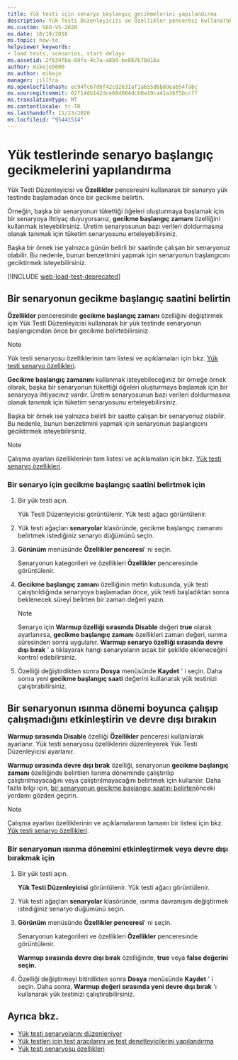 ```yaml
---
title: Yük testi için senaryo başlangıç gecikmelerini yapılandırma
description: Yük Testi Düzenleyicisi ve Özellikler penceresi kullanarak bir senaryo yük testinde başlamadan önce gecikme belirtmeyi öğrenin.
ms.custom: SEO-VS-2020
ms.date: 10/19/2016
ms.topic: how-to
helpviewer_keywords:
- load tests, scenarios, start delays
ms.assetid: 2f634fba-8dfa-4c7a-a8b9-be867b78d16a
author: mikejo5000
ms.author: mikejo
manager: jillfra
ms.openlocfilehash: ec94fc67dbf42cd2631af1a655d6b8deab54fabc
ms.sourcegitcommit: 02f14db142dce68d084dcb0a19ca41a16f5bccff
ms.translationtype: MT
ms.contentlocale: tr-TR
ms.lasthandoff: 11/23/2020
ms.locfileid: "95441514"
---
```

# <a name="configure-scenario-start-delays-in-load-tests"></a>Yük testlerinde senaryo başlangıç gecikmelerini yapılandırma

Yük Testi Düzenleyicisi ve **Özellikler** penceresini kullanarak bir senaryo yük testinde başlamadan önce bir gecikme belirtin.

Örneğin, başka bir senaryonun tükettiği öğeleri oluşturmaya başlamak için bir senaryoya ihtiyaç duyuyorsanız, **gecikme başlangıç zamanı** özelliğini kullanmak isteyebilirsiniz. Üretim senaryosunun bazı verileri doldurmasına olanak tanımak için tüketim senaryosunu erteleyebilirsiniz.

Başka bir örnek ise yalnızca günün belirli bir saatinde çalışan bir senaryonuz olabilir. Bu nedenle, bunun benzetimini yapmak için senaryonun başlangıcını geciktirmek isteyebilirsiniz.

[!INCLUDE [web-load-test-deprecated](includes/web-load-test-deprecated.md)]

## <a name="specify-the-delay-start-time-of-a-scenario"></a>Bir senaryonun gecikme başlangıç saatini belirtin

**Özellikler** penceresinde **gecikme başlangıç zamanı** özelliğini değiştirmek için Yük Testi Düzenleyicisi kullanarak bir yük testinde senaryonun başlangıcından önce bir gecikme belirtebilirsiniz.

> [!NOTE]
> Yük testi senaryosu özelliklerinin tam listesi ve açıklamaları için bkz. [Yük testi senaryo özellikleri](../test/load-test-scenario-properties.md).

**Gecikme başlangıç zamanını** kullanmak isteyebileceğiniz bir örneğe örnek olarak, başka bir senaryonun tükettiği öğeleri oluşturmaya başlamak için bir senaryoya ihtiyacınız vardır. Üretim senaryosunun bazı verileri doldurmasına olanak tanımak için tüketim senaryosunu erteleyebilirsiniz.

Başka bir örnek ise yalnızca belirli bir saatte çalışan bir senaryonuz olabilir. Bu nedenle, bunun benzetimini yapmak için senaryonun başlangıcını geciktirmek isteyebilirsiniz.

> [!NOTE]
> Çalışma ayarları özelliklerinin tam listesi ve açıklamaları için bkz. [Yük testi senaryo özellikleri](../test/load-test-scenario-properties.md).

### <a name="to-specify-the-delay-start-time-for-a-scenario"></a>Bir senaryo için gecikme başlangıç saatini belirtmek için

1. Bir yük testi açın.

     Yük Testi Düzenleyicisi görüntülenir. Yük testi ağacı görüntülenir.

2. Yük testi ağaçları **senaryolar** klasöründe, gecikme başlangıç zamanını belirtmek istediğiniz senaryo düğümünü seçin.

3. **Görünüm** menüsünde **Özellikler penceresi**' ni seçin.

     Senaryonun kategorileri ve özellikleri **Özellikler** penceresinde görüntülenir.

4. **Gecikme başlangıç zamanı** özelliğinin metin kutusunda, yük testi çalıştırıldığında senaryoya başlamadan önce, yük testi başladıktan sonra beklenecek süreyi belirten bir zaman değeri yazın.

    > [!NOTE]
    > Senaryo için **Warmup özelliği sırasında Disable** değeri **true** olarak ayarlanırsa, **gecikme başlangıç zamanı** özellikleri zaman değeri, ısınma süresinden sonra uygulanır. **Warmup senaryo özelliği sırasında devre dışı bırak** ' a tıklayarak hangi senaryoların sıcak bir şekilde ekleneceğini kontrol edebilirsiniz.

5. Özelliği değiştirdikten sonra **Dosya** menüsünde **Kaydet** ' i seçin. Daha sonra yeni **gecikme başlangıç saati** değerini kullanarak yük testinizi çalıştırabilirsiniz.

## <a name="enable-and-disable-whether-a-scenario-runs-during-the-warm-up-period"></a>Bir senaryonun ısınma dönemi boyunca çalışıp çalışmadığını etkinleştirin ve devre dışı bırakın

**Warmup sırasında Disable** özelliği **Özellikler** penceresi kullanılarak ayarlanır. Yük testi senaryosu özelliklerini düzenleyerek Yük Testi Düzenleyicisi ayarlanır.

**Warmup sırasında devre dışı bırak** özelliği, senaryonun **gecikme başlangıç zamanı** özelliğinde belirtilen Isınma döneminde çalıştırılıp çalıştırılmayacağını veya çalıştırılmayacağını belirtmek için kullanılır. Daha fazla bilgi için, [bir senaryonun gecikme başlangıç saatini belirten](#specify-the-delay-start-time-of-a-scenario)önceki yordamı gözden geçirin.

> [!NOTE]
> Çalışma ayarları özelliklerinin ve açıklamalarının tamamı bir listesi için bkz. [Yük testi senaryo özellikleri](../test/load-test-scenario-properties.md).

### <a name="to-enable-or-disable-the-warm-up-period-for-a-scenario"></a>Bir senaryonun ısınma dönemini etkinleştirmek veya devre dışı bırakmak için

1. Bir yük testi açın.

     **Yük Testi Düzenleyicisi** görüntülenir. Yük testi ağacı görüntülenir.

2. Yük testi ağaçları **senaryolar** klasöründe, ısınma davranışını değiştirmek istediğiniz senaryo düğümünü seçin.

3. **Görünüm** menüsünde **Özellikler penceresi**' ni seçin.

     Senaryonun kategorileri ve özellikleri **Özellikler** penceresinde görüntülenir.

     **Warmup sırasında devre dışı bırak** özelliğinde, **true** veya **false değerini seçin.**

4. Özelliği değiştirmeyi bitirdikten sonra **Dosya** menüsünde **Kaydet** ' i seçin. Daha sonra, **Warmup değeri sırasında yeni devre dışı bırak** 'ı kullanarak yük testinizi çalıştırabilirsiniz.

## <a name="see-also"></a>Ayrıca bkz.

- [Yük testi senaryolarını düzenleniyor](../test/edit-load-test-scenarios.md)
- [Yük testleri için test aracılarını ve test denetleyicilerini yapılandırma](../test/configure-test-agents-and-controllers-for-load-tests.md)
- [Yük testi senaryosu özellikleri](../test/load-test-scenario-properties.md)
